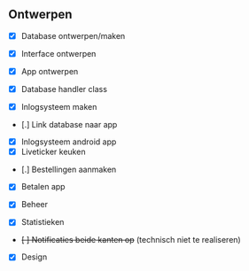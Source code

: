 Ontwerpen
---
- [x] Database ontwerpen/maken
- [x] Interface ontwerpen
- [x] App ontwerpen

- [x] Database handler class
- [x] Inlogsysteem maken
- [.] Link database naar app
- [x] Inlogsysteem android app
- [x] Liveticker keuken
- [.] Bestellingen aanmaken
- [x] Betalen app

- [x] Beheer
- [x] Statistieken
- ~~[ ] Notificaties beide kanten op~~ (technisch niet te realiseren)
- [x] Design
